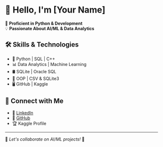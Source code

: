 # 👋 Hello, I'm [Your Name]  

🚀 **Proficient in Python & Development**  
💡 **Passionate About AI/ML & Data Analytics**  

## 🛠 Skills & Technologies  
- 🐍 Python | SQL | C++  
- 📊 Data Analytics | Machine Learning  
- 🛢️ SQLite | Oracle SQL  
- 📝 OOP | CSV & SQLite3  
- 🖥️ GitHub | Kaggle  

## 🔗 Connect with Me  
- 💼 [LinkedIn]()  
- 📂 [GitHub]()  
- 🏆 Kaggle Profile  

---

💬 *Let's collaborate on AI/ML projects!* 🚀
